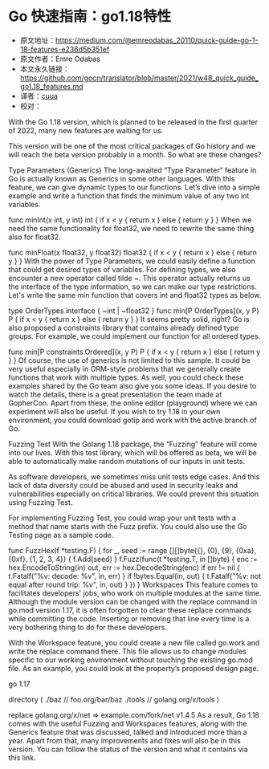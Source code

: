 # Go 快速指南：go1.18特性
- 原文地址：https://medium.com/@emreodabas_20110/quick-guide-go-1-18-features-e236d5b351ef
- 原文作者：Emre Odabas
- 本文永久链接：https://github.com/gocn/translator/blob/master/2021/w48_quick_guide_go1.18_features.md
- 译者：[cuua](https://github.com/cuua)
- 校对：

With the Go 1.18 version, which is planned to be released in the first quarter of 2022, many new features are waiting for us.

This version will be one of the most critical packages of Go history and we will reach the beta version probably in a month. So what are these changes?


Type Parameters (Generics)
The long-awaited “Type Parameter” feature in Go is actually known as Generics in some other languages. With this feature, we can give dynamic types to our functions. Let’s dive into a simple example and write a function that finds the minimum value of any two int variables.

func minInt(x int, y int) int {
   if x < y {
      return x
   } else {
      return y
   }
}
When we need the same functionality for float32, we need to rewrite the same thing also for float32.

func minFloat(x float32, y float32) float32 {
   if x < y {
      return x
   } else {
      return y
   }
}
With the power of Type Parameters, we could easily define a function that could get desired types of variables. For defining types, we also encounter a new operator called tilde ~. This operator actually returns us the interface of the type information, so we can make our type restrictions. Let's write the same min function that covers int and float32 types as below.

type OrderTypes interface { 
   ~int | ~float32 
}
func min[P OrderTypes](x, y P) P {
    if x < y {
      return x
    } else {
      return y
    }
}
It seems pretty solid, right? Go is also proposed a constraints library that contains already defined type groups. For example, we could implement our function for all ordered types.

func min[P constraints.Ordered](x, y P) P {
    if x < y {
      return x
    } else {
      return y
    }
}
Of course, the use of generics is not limited to this sample. It could be very useful especially in ORM-style problems that we generally create functions that work with multiple types. As well, you could check these examples shared by the Go team also give you some ideas. If you desire to watch the details, there is a great presentation the team made at GopherCon.
Apart from these, the online editor (playground) where we can experiment will also be useful. If you wish to try 1.18 in your own environment, you could download gotip and work with the active branch of Go.

Fuzzing Test
With the Golang 1.18 package, the “Fuzzing” feature will come into our lives. With this test library, which will be offered as beta, we will be able to automatically make random mutations of our inputs in unit tests.

As software developers, we sometimes miss unit tests edge cases. And this lack of data diversity could be abused and used in security leaks and vulnerabilities especially on critical libraries. We could prevent this situation using Fuzzing Test.

For implementing Fuzzing Test, you could wrap your unit tests with a method that name starts with the Fuzz prefix. You could also use the Go Testing page as a sample code.

func FuzzHex(f *testing.F) {
  for _, seed := range [][]byte{{}, {0}, {9}, {0xa}, {0xf}, {1, 2, 3, 4}} {
    f.Add(seed)
  }
  f.Fuzz(func(t *testing.T, in []byte) {
    enc := hex.EncodeToString(in)
    out, err := hex.DecodeString(enc)
    if err != nil {
      t.Fatalf("%v: decode: %v", in, err)
    }
    if !bytes.Equal(in, out) {
      t.Fatalf("%v: not equal after round trip: %v", in, out)
    }
  })
}
Workspaces
This feature comes to facilitates developers' jobs, who work on multiple modules at the same time. Although the module version can be changed with the replace command in go.mod version 1.17, it is often forgotten to clear these replace commands while committing the code. Inserting or removing that line every time is a very bothering thing to do for these developers.

With the Workspace feature, you could create a new file called go.work and write the replace command there. This file allows us to change modules specific to our working environment without touching the existing go.mod file. As an example, you could look at the property’s proposed design page.

go 1.17

directory (
    ./baz // foo.org/bar/baz
    ./tools // golang.org/x/tools
)

replace golang.org/x/net => example.com/fork/net v1.4.5
As a result, Go 1.18 comes with the useful Fuzzing and Workspaces features, along with the Generics feature that was discussed, talked and introduced more than a year. Apart from that, many improvements and fixes will also be in this version. You can follow the status of the version and what it contains via this link.
